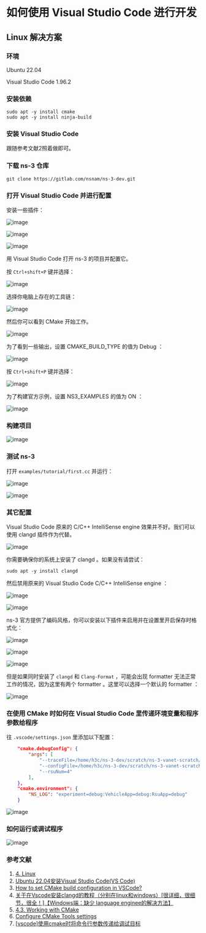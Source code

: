 # 如何使用 Visual Studio Code 进行开发

## Linux 解决方案

### 环境

Ubuntu 22.04

Visual Studio Code 1.96.2

### 安装依赖

```shell
sudo apt -y install cmake
sudo apt -y install ninja-build
```

### 安装 Visual Studio Code

跟随参考文献2照着做即可。

### 下载 ns-3 仓库

```shell
git clone https://gitlab.com/nsnam/ns-3-dev.git
```

### 打开 Visual Studio Code 并进行配置

安装一些插件：

![image](resources/398676436-d560ad75-d65f-4a71-8106-804c38782189.png)

![image](resources/398676827-05bd49da-bd6d-4736-b1cf-78fcb2fdd4a9.png)

![image](resources/398689614-b8d83673-7328-470e-a1a6-865056909cad.png)

用 Visual Studio Code 打开 ns-3 的项目并配置它。

按 `Ctrl+shift+P` 键并选择：

![image](resources/398678439-9cbac1ef-825d-44b2-88d6-bc4e77e18c00.png)

选择你电脑上存在的工具链：

![image](resources/398678756-ea09e82f-5b05-416a-8083-7b37db196345.png)

然后你可以看到 CMake 开始工作。

![image](resources/398679444-5cd1f0a5-73f2-472a-88e8-7de6cc9c838d.png)

为了看到一些输出，设置 CMAKE_BUILD_TYPE 的值为 Debug ：

![image](resources/398684841-e3341350-93e2-4f31-9231-29c2d36c5bb0.png)

按 `Ctrl+shift+P` 键并选择：

![image](resources/398685681-ebaf0017-526a-4d26-ab98-8e5938131d6e.png)

为了构建官方示例，设置 NS3_EXAMPLES 的值为 ON ：

![image](resources/398686663-2c2241b7-081a-43d9-a387-fd5df2141388.png)

### 构建项目

![image](resources/398690058-eb7b8917-66bf-44cc-9169-8723f7ec14c4.png)

### 测试 ns-3

打开 `examples/tutorial/first.cc` 并运行：

![image](resources/398691283-4847e45e-75d4-4c4e-b77c-e6064c56aa4e.png)

![image](resources/398691410-84d48a5b-4572-442d-852d-69ac98e30cb0.png)

### 其它配置

Visual Studio Code 原来的 C/C++ IntelliSense engine 效果并不好。我们可以使用 clangd 插件作为代替。

![image](resources/399157078-cd67d5a1-edd8-4d10-9bdb-db94a6e81717.png)

你需要确保你的系统上安装了 clangd 。如果没有请尝试：

```shell
sudo apt -y install clangd
```

然后禁用原来的 Visual Studio Code C/C++ IntelliSense engine ：

![image](resources/399158018-d194cf2d-3152-458f-a827-d007e1eb15f0.png)

![image](resources/399158030-4dd6dc98-f58c-40d0-a76c-a0b432202623.png)

ns-3 官方提供了编码风格，你可以安装以下插件来启用并在设置里开启保存时格式化：

![image](resources/399158253-c49cf371-3a22-4d05-8f83-46c4c5784e3d.png)

![image](resources/399158270-942a1990-2390-41fc-bfe1-314b8dba5306.png)

![image](resources/399159463-66e01305-de48-4232-8821-b1d806e6895c.png)

但是如果同时安装了 `clangd` 和 `Clang-Format` ，可能会出现 formatter 无法正常工作的情况，因为这里有两个 formatter 。这里可以选择一个默认的 formatter ：

![image](resources/020a7be81569489c4da75d16183f6d6eff66797ba444c75cd817c0aea4b63d37.png)

### 在使用 CMake 时如何在 Visual Studio Code 里传递环境变量和程序参数给程序

往 `.vscode/settings.json` 里添加以下配置：

```json
    "cmake.debugConfig": {
        "args": [
            "--traceFile=/home/h3c/ns-3-dev/scratch/ns-3-vanet-scratch/area1ns2mobility.tcl",
            "--configFile=/home/h3c/ns-3-dev/scratch/ns-3-vanet-scratch/area1ns2config.tcl",
            "--rsuNum=4"
        ],
    },
    "cmake.environment": {
        "NS_LOG": "experiment=debug:VehicleApp=debug:RsuApp=debug"
    }
```

![image](resources/399158853-04d6be8f-eb1f-4253-ad6a-8fd6544f773e.png)

### 如何运行或调试程序

![image](resources/399165588-7c4a87a0-8132-4cdb-a530-fd1771d72d19.png)

### 参考文献

1. [4. Linux](https://www.nsnam.org/docs/release/3.42/installation/html/linux.html)
2. [Ubuntu 22.04安装Visual Studio Code(VS Code)](https://blog.csdn.net/u010044182/article/details/128977610)
3. [How to set CMake build configuration in VSCode?](https://stackoverflow.com/questions/73328916/how-to-set-cmake-build-configuration-in-vscode)
4. [关于在Vscode安装clangd的教程（分别在linux和windows）[很详细，很细节，很全！]【Windows端：缺少 language enginee的解决方法】](https://blog.csdn.net/qq_42764906/article/details/135541847)
5. [4.3. Working with CMake](https://www.nsnam.org/docs/manual/html/working-with-cmake.html)
6. [Configure CMake Tools settings](https://github.com/microsoft/vscode-cmake-tools/blob/main/docs/cmake-settings.md)
7. [[vscode]使用cmake时将命令行参数传递给调试目标](https://blog.csdn.net/Strengthennn/article/details/136661436)

